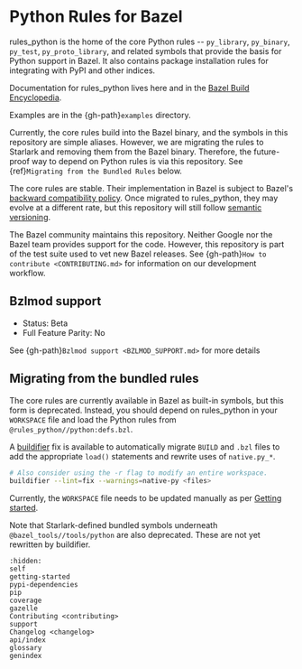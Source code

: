 # Python Rules for Bazel

rules_python is the home of the core Python rules -- `py_library`,
`py_binary`, `py_test`, `py_proto_library`, and related symbols that provide the basis for Python
support in Bazel. It also contains package installation rules for integrating with PyPI and other indices.

Documentation for rules_python lives here and in the
[Bazel Build Encyclopedia](https://docs.bazel.build/versions/master/be/python.html).

Examples are in the {gh-path}`examples` directory.

Currently, the core rules build into the Bazel binary, and the symbols in this
repository are simple aliases. However, we are migrating the rules to Starlark and removing them from the Bazel binary. Therefore, the future-proof way to depend on Python rules is via this repository. See
{ref}`Migrating from the Bundled Rules` below.

The core rules are stable. Their implementation in Bazel is subject to Bazel's
[backward compatibility policy](https://docs.bazel.build/versions/master/backward-compatibility.html).
Once migrated to rules_python, they may evolve at a different
rate, but this repository will still follow [semantic versioning](https://semver.org).

The Bazel community maintains this repository. Neither Google nor the Bazel team provides support for the code. However, this repository is part of the test suite used to vet new Bazel releases. See
{gh-path}`How to contribute <CONTRIBUTING.md>` for information on our development workflow.

## Bzlmod support

- Status: Beta
- Full Feature Parity: No

See {gh-path}`Bzlmod support <BZLMOD_SUPPORT.md>` for more details

## Migrating from the bundled rules

The core rules are currently available in Bazel as built-in symbols, but this
form is deprecated. Instead, you should depend on rules_python in your
`WORKSPACE` file and load the Python rules from
`@rules_python//python:defs.bzl`.

A [buildifier](https://github.com/bazelbuild/buildtools/blob/master/buildifier/README.md)
fix is available to automatically migrate `BUILD` and `.bzl` files to add the
appropriate `load()` statements and rewrite uses of `native.py_*`.

```sh
# Also consider using the -r flag to modify an entire workspace.
buildifier --lint=fix --warnings=native-py <files>
```

Currently, the `WORKSPACE` file needs to be updated manually as per [Getting
started](getting-started).

Note that Starlark-defined bundled symbols underneath
`@bazel_tools//tools/python` are also deprecated. These are not yet rewritten
by buildifier.


```{toctree}
:hidden:
self
getting-started
pypi-dependencies
pip
coverage
gazelle
Contributing <contributing>
support
Changelog <changelog>
api/index
glossary
genindex
```
